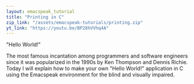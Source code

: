 ```yaml
---
layout: emacspeak_tutorial
title: "Printing in C"
zip_link: "/assets/emacspeak-tutorials/printing.zip"
yt_link: "https://youtu.be/BP28hVVhq4A"
---
```


"Hello World!"

The most famous incantation among programmers and software engineers since it was popularized in the 1990s by Ken Thompson and Dennis Richie.
Today I will explain how to make your own "Hello World!" application in C using the Emacspeak environment for the blind and visually impaired.
